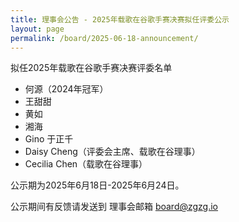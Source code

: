 ```yaml
---
title: 理事会公告 - 2025年载歌在谷歌手赛决赛拟任评委公示
layout: page
permalink: /board/2025-06-18-announcement/
---
```


拟任2025年载歌在谷歌手赛决赛评委名单

- 何源（2024年冠军）
- 王甜甜
- 黄如
- 湘海
- Gino 于正千
- Daisy Cheng（评委会主席、载歌在谷理事）
- Cecilia Chen（载歌在谷理事）

公示期为2025年6月18日-2025年6月24日。

公示期间有反馈请发送到 理事会邮箱 board@zgzg.io






